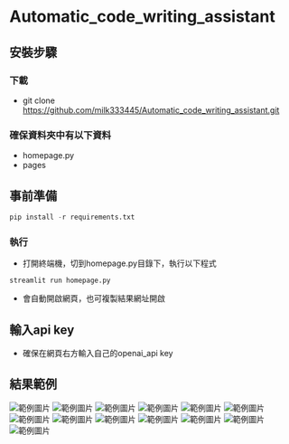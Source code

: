 # Automatic_code_writing_assistant

## 安裝步驟
### 下載
- git clone https://github.com/milk333445/Automatic_code_writing_assistant.git

### 確保資料夾中有以下資料
- homepage.py
- pages

## 事前準備
```python
pip install -r requirements.txt
```

### 執行
- 打開終端機，切到homepage.py目錄下，執行以下程式
```python=
streamlit run homepage.py
```
- 會自動開啟網頁，也可複製結果網址開啟
## 輸入api key
- 確保在網頁右方輸入自己的openai_api key

## 結果範例
![範例圖片](images/image1.jpg)
![範例圖片](images/image2.jpg)
![範例圖片](images/image3.jpg)
![範例圖片](images/image4.jpg)
![範例圖片](images/image5.jpg)
![範例圖片](images/image6.jpg)
![範例圖片](images/image7.jpg)
![範例圖片](images/image8.jpg)
![範例圖片](images/image9.jpg)
![範例圖片](images/image10.jpg)
![範例圖片](images/image11.jpg)
![範例圖片](images/image12.jpg)
![範例圖片](images/image13.jpg)

